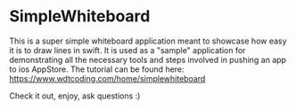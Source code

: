 # SimpleWhiteboard
This is a super simple whiteboard application meant to showcase how easy it is to draw lines in swift.
It is used as a "sample" application for demonstrating all the necessary tools and steps involved in pushing an app to ios AppStore. The tutorial can be found here: https://www.wdtcoding.com/home/simplewhiteboard

Check it out, enjoy, ask questions :)
